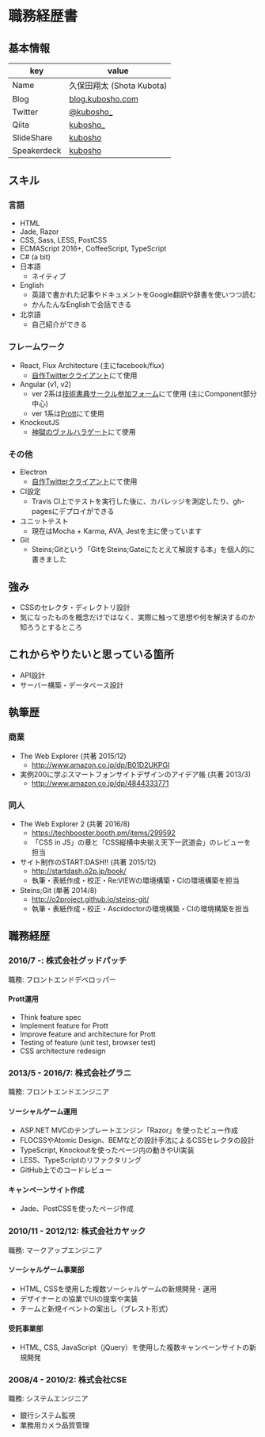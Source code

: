 # 職務経歴書

## 基本情報

|key|value|
|---|-----|
|Name|久保田翔太 (Shota Kubota)|
|Blog|[blog.kubosho.com](http://blog.kubosho.com/)|
|Twitter|[@kubosho_](https://twitter.com/kubosho_)|
|Qiita|[kubosho_](http://qiita.com/kubosho_)|
|SlideShare|[kubosho](http://www.slideshare.net/kubosho)|
|Speakerdeck|[kubosho](https://speakerdeck.com/kubosho)|

## スキル

### 言語

- HTML
- Jade, Razor
- CSS, Sass, LESS, PostCSS
- ECMAScript 2016+, CoffeeScript, TypeScript
- C# (a bit)
- 日本語
  - ネイティブ
- English
  - 英語で書かれた記事やドキュメントをGoogle翻訳や辞書を使いつつ読む
  - かんたんなEnglishで会話できる
- 北京語
  - 自己紹介ができる

### フレームワーク

- React, Flux Architecture (主にfacebook/flux)
  - [自作Twitterクライアント](https://github.com/kubosho/noisy)にて使用
- Angular (v1, v2)
  - ver 2系は[技術書典サークル参加フォーム](https://techbookfest.org/)にて使用 (主にComponent部分中心)
  - ver 1系は[Prott](https://prottapp.com/)にて使用
- KnockoutJS
  - [神獄のヴァルハラゲート](http://pf.gree.net/58748/)にて使用

### その他

- Electron
  - [自作Twitterクライアント](https://github.com/kubosho/noisy)にて使用
- CI設定
  - Travis CI上でテストを実行した後に、カバレッジを測定したり、gh-pagesにデプロイができる
- ユニットテスト
  - 現在はMocha + Karma, AVA, Jestを主に使っています
- Git
  - Steins;Gitという「GitをSteins;Gateにたとえて解説する本」を個人的に書きました

## 強み

- CSSのセレクタ・ディレクトリ設計
- 気になったものを概念だけではなく、実際に触って思想や何を解決するのか知ろうとするところ

## これからやりたいと思っている箇所

- API設計
- サーバー構築・データベース設計

## 執筆歴

### 商業

- The Web Explorer (共著 2015/12)
  - http://www.amazon.co.jp/dp/B01D2UKPGI
- 実例200に学ぶスマートフォンサイトデザインのアイデア帳 (共著 2013/3)
  - http://www.amazon.co.jp/dp/4844333771

### 同人

- The Web Explorer 2 (共著 2016/8)
  - https://techbooster.booth.pm/items/299592
  - 「CSS in JS」の章と「CSS縦横中央揃え天下一武道会」のレビューを担当
- サイト制作のSTART:DASH!! (共著 2015/12)
  - http://startdash.o2p.jp/book/
  - 執筆・表紙作成・校正・Re:VIEWの環境構築・CIの環境構築を担当
- Steins;Git (単著 2014/8)
  - http://o2project.github.io/steins-git/
  - 執筆・表紙作成・校正・Asciidoctorの環境構築・CIの環境構築を担当

## 職務経歴

### 2016/7 -: 株式会社グッドパッチ

職務: フロントエンドデベロッパー

#### Prott運用

- Think feature spec
- Implement feature for Prott
- Improve feature and architecture for Prott
- Testing of feature (unit test, browser test)
- CSS architecture redesign

### 2013/5 - 2016/7: 株式会社グラニ

職務: フロントエンドエンジニア

#### ソーシャルゲーム運用

- ASP.NET MVCのテンプレートエンジン「Razor」を使ったビュー作成
- FLOCSSやAtomic Design、BEMなどの設計手法によるCSSセレクタの設計
- TypeScript, Knockoutを使ったページ内の動きやUI実装
- LESS、TypeScriptのリファクタリング
- GitHub上でのコードレビュー

#### キャンペーンサイト作成

- Jade、PostCSSを使ったページ作成

### 2010/11 - 2012/12: 株式会社カヤック

職務: マークアップエンジニア

#### ソーシャルゲーム事業部　

- HTML, CSSを使用した複数ソーシャルゲームの新規開発・運用
- デザイナーとの協業でUIの提案や実装
- チームと新規イベントの案出し（ブレスト形式）

#### 受託事業部

- HTML, CSS, JavaScript（jQuery）を使用した複数キャンペーンサイトの新規開発

### 2008/4 - 2010/2: 株式会社CSE

職務: システムエンジニア

- 銀行システム監視
- 業務用カメラ品質管理
